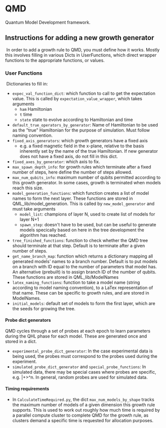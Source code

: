 # QMD 
Quantum Model Development framework. 
​
​
## Instructions for adding a new growth generator
​
In order to add a growth rule to QMD, you must define how it works. 
​
Mostly this involves filling in various Dicts in UserFunctions, which direct wrapper functions to 
the appropriate functions, or values. 
​
​
### User Functions
​
Dictionaries to fill in:
* `expec_val_function_dict`: which function to call to get the expectation value. 
    This is called by `expectation_value_wrapper`, which takes arguments
    * `ham` Hamiltonian
    * `t` time
    * `state` state to evolve according to Hamiltonian and time
* `default_true_operators_by_generator`: Name of Hamiltonian to be used as the "true" Hamiltonian for the purpose of simulation. Must follow naming convention. 
* `fixed_axis_generators`: which growth generators have a fixed axis
    - e.g. a fixed magnetic field in the x-plane, relative to the basis inherently set by the name of the true Hamiltonian. If new generator does not have a fixed axis, do not fill in this dict. 
* `fixed_axes_by_generator`: which axis to fix. 
* `max_spawn_depth_info`: for growth rules which terminate after a fixed number of steps, here define the number of steps allowed. 
* `max_num_qubits_info`: maximum number of qubits permitted according to this growth generator. In some cases, growth is terminated when models reach this size. 
* `model_generation_functions`: which function creates a list of model names to form the next layer. These functions are stored in QML_lib/model_generation. This is called by `new_model_generator` and must take arguments
    * `model_list`: champions of layer N, used to create list of models for layer N+1
    * `spawn_step`: doesn't have to be used, but can be useful to generate models specically based on here in the tree development the algorithm has reached. 
* `tree_finished_functions`: function to check whether the QMD tree should terminate at that step. Default is to terminate after a given number of steps. 
* `get_name_branch_map`: function which returns a dictionary mapping all generated models' names to a branch number. Default is to put models on a branch with ID equal to the number of parameters that model has. An alternative (prebuilt) is to assign branch ID of the number of qubits. These functions are stored in QML_lib/ModelNames
* `latex_naming_functions`: function to take a model name (string according to model naming convention), to a LaTex representation of that name. These can be specific to growth rules, and are stored in ModelNames.
* `initial_models`: default set of models to form the first layer, which are the seeds for growing the tree. 
#### Probe dict generators
QMD cycles through a set of probes at each epoch to learn parameters during the QHL phase for each model. 
These are generated once and stored in a dict. 
* `experimental_probe_dict_generator`: In the case experimental data is being used, the probes must correspond to the probes used during the experiment.
* `simulated_probe_dict_generator` and `special_probe_functions`: In simulated data, there may be special cases where probes are specific, e.g. |+>^n. In general, random probes are used for simulated data. 
#### Timing requirements
* In `CalculateTimeRequired.py`, the dict `max_num_models_by_shape` tracks the maximum number of models of a given dimension this growth rule supports. This is used to work out roughly how much time is required by a parallel compute cluster to complete QMD for the growth rule, as clusters demand a specific time is requested for allocation purposes. 
​
​

​
